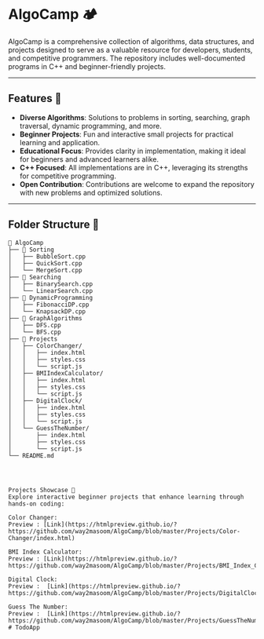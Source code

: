 # AlgoCamp 🏕️

AlgoCamp is a comprehensive collection of algorithms, data structures, and projects designed to serve as a valuable resource for developers, students, and competitive programmers. The repository includes well-documented programs in C++ and beginner-friendly projects.

---

## Features 🚀

- **Diverse Algorithms**: Solutions to problems in sorting, searching, graph traversal, dynamic programming, and more.
- **Beginner Projects**: Fun and interactive small projects for practical learning and application.
- **Educational Focus**: Provides clarity in implementation, making it ideal for beginners and advanced learners alike.
- **C++ Focused**: All implementations are in C++, leveraging its strengths for competitive programming.
- **Open Contribution**: Contributions are welcome to expand the repository with new problems and optimized solutions.

---

## Folder Structure 📁

```plaintext
📂 AlgoCamp
├── 📂 Sorting
│   ├── BubbleSort.cpp
│   ├── QuickSort.cpp
│   └── MergeSort.cpp
├── 📂 Searching
│   ├── BinarySearch.cpp
│   └── LinearSearch.cpp
├── 📂 DynamicProgramming
│   ├── FibonacciDP.cpp
│   └── KnapsackDP.cpp
├── 📂 GraphAlgorithms
│   ├── DFS.cpp
│   └── BFS.cpp
├── 📂 Projects
│   ├── ColorChanger/
│   │   ├── index.html
│   │   ├── styles.css
│   │   └── script.js
│   ├── BMIIndexCalculator/
│   │   ├── index.html
│   │   ├── styles.css
│   │   └── script.js
│   ├── DigitalClock/
│   │   ├── index.html
│   │   ├── styles.css
│   │   └── script.js
│   └── GuessTheNumber/
│       ├── index.html
│       ├── styles.css
│       └── script.js
└── README.md




Projects Showcase 🎨
Explore interactive beginner projects that enhance learning through hands-on coding:

Color Changer:
Preview : [Link](https://htmlpreview.github.io/?https://github.com/way2masoom/AlgoCamp/blob/master/Projects/Color-Changer/index.html)

BMI Index Calculator:
Preview : [Link](https://htmlpreview.github.io/?https://github.com/way2masoom/AlgoCamp/blob/master/Projects/BMI_Index_Calculator/index.html)

Digital Clock:
Preview :  [Link](https://htmlpreview.github.io/?https://github.com/way2masoom/AlgoCamp/blob/master/Projects/DigitalClock/inde.html)

Guess The Number:
Preview :  [Link](https://htmlpreview.github.io/?https://github.com/way2masoom/AlgoCamp/blob/master/Projects/GuessTheNumber/index.html)
#   T o d o A p p  
 
